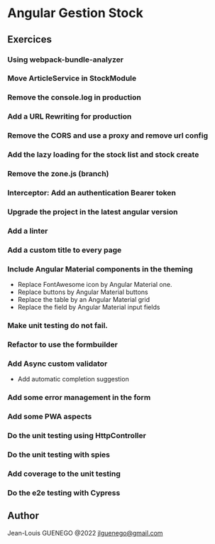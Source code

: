 # Angular Gestion Stock

## Exercices

### Using webpack-bundle-analyzer

### Move ArticleService in StockModule

### Remove the console.log in production

### Add a URL Rewriting for production

### Remove the CORS and use a proxy and remove url config

### Add the lazy loading for the stock list and stock create

### Remove the zone.js (branch)

### Interceptor: Add an authentication Bearer token

### Upgrade the project in the latest angular version

### Add a linter

### Add a custom title to every page

### Include Angular Material components in the theming

- Replace FontAwesome icon by Angular Material one.
- Replace buttons by Angular Material buttons
- Replace the table by an Angular Material grid
- Replace the field by Angular Material input fields

### Make unit testing do not fail.

### Refactor to use the formbuilder

### Add Async custom validator

- Add automatic completion suggestion

### Add some error management in the form

### Add some PWA aspects

### Do the unit testing using HttpController

### Do the unit testing with spies

### Add coverage to the unit testing

### Do the e2e testing with Cypress

## Author

Jean-Louis GUENEGO @2022
<jlguenego@gmail.com>
